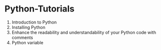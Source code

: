 # Python-Tutorials
1. Introduction to Python
2. Installing Python
3. Enhance the readability and understandability of your Python code with comments
4. Python variable
